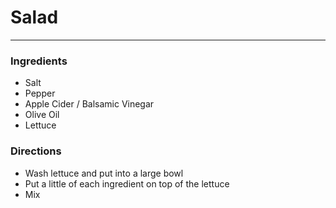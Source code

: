 # Salad

___

### Ingredients
* Salt
* Pepper
* Apple Cider / Balsamic Vinegar
* Olive Oil
* Lettuce

### Directions
* Wash lettuce and put into a large bowl
* Put a little of each ingredient on top of the lettuce
* Mix
